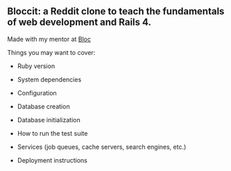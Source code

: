 ## Bloccit: a Reddit clone to teach the fundamentals of web development and Rails 4.

Made with my mentor at [Bloc](http://bloc.io)

Things you may want to cover:

* Ruby version

* System dependencies

* Configuration

* Database creation

* Database initialization

* How to run the test suite

* Services (job queues, cache servers, search engines, etc.)

* Deployment instructions